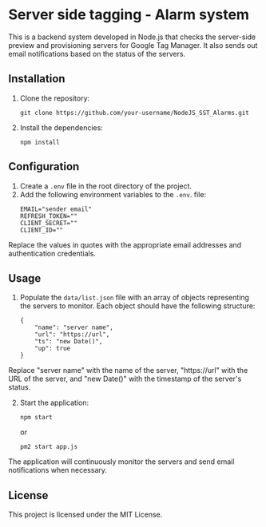 # Server side tagging - Alarm system

This is a backend system developed in Node.js that checks the server-side preview and provisioning servers for Google Tag Manager. It also sends out email notifications based on the status of the servers.

## Installation

1. Clone the repository:

   ```git clone https://github.com/your-username/NodeJS_SST_Alarms.git```
2. Install the dependencies:

   ```npm install```

  
## Configuration
1. Create a ```.env``` file in the root directory of the project.
2. Add the following environment variables to the ```.env```. file:
    ``` ADMIN="receiver emails"
    EMAIL="sender email"
    REFRESH_TOKEN=""
    CLIENT_SECRET=""
    CLIENT_ID=""
    ```
Replace the values in quotes with the appropriate email addresses and authentication credentials.

  
## Usage
1. Populate the ```data/list.json``` file with an array of objects representing the servers to monitor. Each object should have the following structure:
    ```
    {
        "name": "server name",
        "url": "https://url",
        "ts": "new Date()",
        "up": true
    }
    ````
Replace "server name" with the name of the server, "https://url" with the URL of the server, and "new Date()" with the timestamp of the server's status.

2. Start the application:
    ```
    npm start
    ```
    or
    ```
    pm2 start app.js
    ```
The application will continuously monitor the servers and send email notifications when necessary.

## License
This project is licensed under the MIT License.

